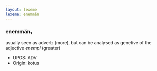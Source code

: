 ```yaml
---
layout: lexeme
lexeme: enemmän
---
```


###  enemmän₁

usually seen as adverb (more), but can be analysed as genetive of the adjective *enempi* (greater)
* UPOS:  ADV
* Origin:  kotus

